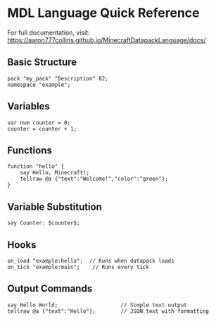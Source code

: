 # MDL Language Quick Reference

For full documentation, visit: https://aaron777collins.github.io/MinecraftDatapackLanguage/docs/

## Basic Structure
```mdl
pack "my_pack" "Description" 82;
namespace "example";
```

## Variables
```mdl
var num counter = 0;
counter = counter + 1;
```

## Functions
```mdl
function "hello" {
    say Hello, Minecraft!;
    tellraw @a {"text":"Welcome!","color":"green"};
}
```

## Variable Substitution
```mdl
say Counter: $counter$;
```

## Hooks
```mdl
on_load "example:hello";  // Runs when datapack loads
on_tick "example:main";    // Runs every tick
```

## Output Commands
```mdl
say Hello World;                    // Simple text output
tellraw @a {"text":"Hello"};        // JSON text with formatting
```
